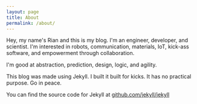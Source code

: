 ```yaml
---
layout: page
title: About
permalink: /about/
---
```


Hey, my name's Rian and this is my blog. I'm an engineer, developer, and scientist. I'm interested in robots, communication, materials, IoT, kick-ass software, and empowerment through collaboration.

I'm good at abstraction, prediction, design, logic, and agility. 

This blog was made using Jekyll. I built it  built for kicks. It has no practical purpose. 
Go in peace.

You can find the source code for Jekyll at [github.com/jekyll/jekyll](https://github.com/jekyll/jekyll)
